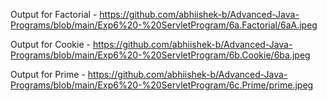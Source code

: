 Output for Factorial - https://github.com/abhiishek-b/Advanced-Java-Programs/blob/main/Exp6%20-%20ServletProgram/6a.Factorial/6aA.jpeg

Output for Cookie - https://github.com/abhiishek-b/Advanced-Java-Programs/blob/main/Exp6%20-%20ServletProgram/6b.Cookie/6ba.jpeg

Output for Prime - https://github.com/abhiishek-b/Advanced-Java-Programs/blob/main/Exp6%20-%20ServletProgram/6c.Prime/prime.jpeg
